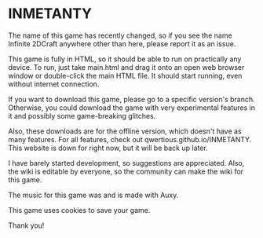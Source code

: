 # INMETANTY

The name of this game has recently changed, so if you see the name Infinite 2DCraft anywhere other than here, please report it as an issue.

This game is fully in HTML, so it should be able to run on practically any device. To run, just take main.html and drag it onto an open web browser window or double-click the main HTML file. It should start running, even without internet connection.

If you want to download this game, please go to a specific version's branch. Otherwise, you could download the game with very experimental features in it and possibly some game-breaking glitches.

Also, these downloads are for the offline version, which doesn't have as many features. For all features, check out qwertious.github.io/INMETANTY. This website is down for right now, but it will be back up later.

I have barely started development, so suggestions are appreciated. Also, the wiki is editable by everyone, so the community can make the wiki for this game.

The music for this game was and is made with Auxy.

This game uses cookies to save your game.

Thank you!
